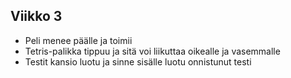 ## Viikko 3

- Peli menee päälle ja toimii
- Tetris-palikka tippuu ja sitä voi liikuttaa oikealle ja vasemmalle
- Testit kansio luotu ja sinne sisälle luotu onnistunut testi
